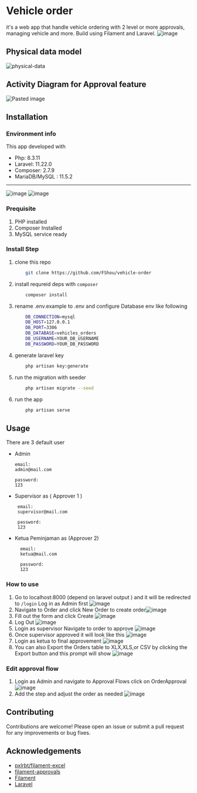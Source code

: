 # Vehicle order
it's a web app that handle vehicle ordering with 2 level or more approvals, managing vehicle and more. Build using Filament and Laravel.
![image](https://github.com/user-attachments/assets/ee21f7ae-c01f-46db-b56d-01501e94e11a)

## Physical data model
![physical-data](https://github.com/user-attachments/assets/3d2f7fb8-2ee2-4772-ae5a-b06f81b78914)

## Activity Diagram for Approval feature
![Pasted image](https://github.com/user-attachments/assets/1844438b-ce93-4441-8f99-f020c982e620)

## Installation
### Environment info
This app developed with
- Php: 8.3.11
- Laravel: 11.22.0
- Composer: 2.7.9
- MariaDB/MySQL : 11.5.2
---
![image](https://github.com/user-attachments/assets/059b0fd5-ac49-4724-a7f5-33cb56c2f93e)
![image](https://github.com/user-attachments/assets/3982c6da-38b4-4cb2-8131-908b1631295b)

### Prequisite
1. PHP installed
2. Composer Installed
3. MySQL service ready
### Install Step
1. clone this repo
    ```sh
        git clone https://github.com/FShou/vehicle-order
    ```
2. install requreid deps with `composer`
    ```sh
        composer install
    ```
3. rename .env.example to .env and configure Database env like following
    ```sh
        DB_CONNECTION=mysql
        DB_HOST=127.0.0.1
        DB_PORT=3306
        DB_DATABASE=vehicles_orders
        DB_USERNAME=YOUR_DB_USERNAME
        DB_PASSWORD=YOUR_DB_PASSWORD
    ```
4. generate laravel key
    ```sh
        php artisan key:generate
    ```
5. run the migration with seeder
    ```sh
        php artisan migrate --seed
    ```
6. run the app
    ```sh
        php artisan serve
    ```
## Usage
There are 3 default user
- Admin 
     ```
     email:
     admin@mail.com

     password:
     123
     ```
- Supervisor as ( Approver 1 )
    ```
     email:
     supervisor@mail.com

     password:
     123

     ```
- Ketua Peminjaman as (Approver 2)
   ```
     email:
     ketua@mail.com

     password:
     123
     ```
### How to use
1. Go to localhost:8000 (depend on laravel output ) and it will be redirected to `/login` Log in as Admin first ![image](https://github.com/user-attachments/assets/93d3c461-a625-434b-8135-ddbfdb5988fb)
2. Navigate to Order and click New Order to create order![image](https://github.com/user-attachments/assets/40c20f8c-b508-4faa-9c0b-2ac253ec6343)
3. Fill out the form and click Create ![image](https://github.com/user-attachments/assets/48f530a3-f62e-45a2-9df0-15f2383ad4d9)
5. Log Out ![image](https://github.com/user-attachments/assets/c92251fb-9823-4d85-8ccd-bf3d84ad34c6)
6. Login as supervisor Navigate to order to approve ![image](https://github.com/user-attachments/assets/236606f7-a21b-4be8-a96b-f8477c1a0600)
7. Once supervisor approved it will look like this ![image](https://github.com/user-attachments/assets/4f6368b1-a9c7-4904-a007-ccdf119da55f)
8. Login as ketua to final approvement ![image](https://github.com/user-attachments/assets/6dabb73b-5f33-414f-ae8f-3909970c93dc)
9. You can also Export the Orders table to XLX,XLS,or CSV by clicking the Export button and this prompt will show ![image](https://github.com/user-attachments/assets/6f01e4ab-2786-4e44-802b-f16d3006e5be)


### Edit approval flow
1. Login as Admin and navigate to Approval Flows click on OrderApproval ![image](https://github.com/user-attachments/assets/174b50a0-4687-41ca-9bfc-743794c380b8)
2. Add the step and adjust the order as needed ![image](https://github.com/user-attachments/assets/6bee479e-9510-4025-92ac-cdc6a6d56830)

## Contributing
Contributions are welcome! Please open an issue or submit a pull request for any improvements or bug fixes.

## Acknowledgements
- [pxlrbt/filament-excel](https://github.com/pxlrbt/filament-excel)
- [filament-approvals](https://github.com/eighty9nine/filament-approvals)
- [Filament](https://github.com/filamentphp/filament)
- [Laravel](https://github.com/laravel/laravel)
